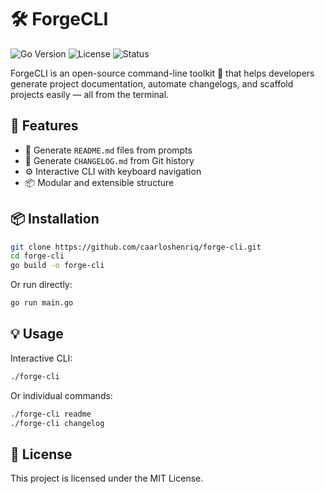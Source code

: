 # 🛠️ ForgeCLI

![Go Version](https://img.shields.io/badge/Go-1.22-blue)
![License](https://img.shields.io/badge/license-MIT-green)
![Status](https://img.shields.io/badge/status-active-brightgreen)

ForgeCLI is an open-source command-line toolkit 🧰 that helps developers generate project documentation, automate changelogs, and scaffold projects easily — all from the terminal.

## 🚀 Features

- 📝 Generate `README.md` files from prompts
- 🧾 Generate `CHANGELOG.md` from Git history
- ⚙️ Interactive CLI with keyboard navigation
- 📦 Modular and extensible structure

## 📦 Installation

```bash
git clone https://github.com/caarloshenriq/forge-cli.git
cd forge-cli
go build -o forge-cli
```

Or run directly:

```bash
go run main.go
```

## 💡 Usage

Interactive CLI:

```bash
./forge-cli
```

Or individual commands:

```bash
./forge-cli readme
./forge-cli changelog
```

## 📄 License

This project is licensed under the MIT License.
```
